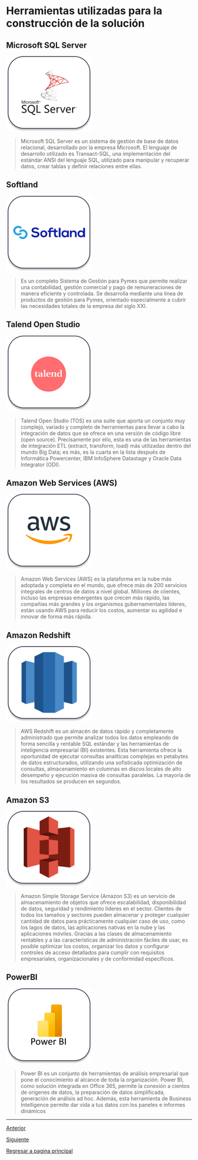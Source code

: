 # **Herramientas utilizadas para la construcción de la solución**


## **Microsoft SQL Server**
![BPMN](Logos/LogoSQL.png)

> Microsoft SQL Server es un sistema de gestión de base de datos relacional, desarrollado por la empresa Microsoft. El lenguaje de desarrollo utilizado es Transact-SQL, una implementación del estándar ANSI del lenguaje SQL, utilizado para manipular y recuperar datos, crear tablas y definir relaciones entre ellas.

## **Softland**
![BPMN](Logos/LogoSoftland.png)

>Es un completo Sistema de Gestión para Pymes que permite realizar una contabilidad, gestión comercial y pago de remuneraciones de manera eficiente y controlada. Se desarrolla mediante una línea de productos de gestión para Pymes, orientado especialmente a cubrir las necesidades totales de la empresa del siglo XXI.

## **Talend Open Studio**
![BPMN](Logos/LogoTalend.png)

>Talend Open Studio (TOS) es una suite que aporta un conjunto muy complejo, variado y completo de herramientas para llevar a cabo la integración de datos que se ofrece en una versión de código libre (open source). Precisamente por ello, esta es una de las herramientas de integración ETL (extract, transform, load) más utilizadas dentro del mundo Big Data; es más, es la cuarta en la lista después de Informática Powercenter, IBM InfoSphere Datastage y Oracle Data Integrator (ODI).

## **Amazon Web Services (AWS)**

![BPMN](Logos/LogoAWS.png)

> Amazon Web Services (AWS) es la plataforma en la nube más adoptada y completa en el mundo, que ofrece más de 200 servicios integrales de centros de datos a nivel global. Millones de clientes, incluso las empresas emergentes que crecen más rápido, las compañías más grandes y los organismos gubernamentales líderes, están usando AWS para reducir los costos, aumentar su agilidad e innovar de forma más rápida.

## **Amazon Redshift**
![BPMN](Logos/LogoRedshift.png)

>AWS Redshift es un almacén de datos rápido y completamente administrado que permite analizar todos los datos empleando de forma sencilla y rentable SQL estándar y las herramientas de inteligencia empresarial (BI) existentes. Esta herramienta ofrece la oportunidad de ejecutar consultas analíticas complejas en petabytes de datos estructurados, utilizando una sofisticada optimización de consultas, almacenamiento en columnas en discos locales de alto desempeño y ejecución masiva de consultas paralelas. La mayoría de los resultados se producen en segundos. 

## **Amazon S3**
![BPMN](Logos/LogoS3.png)

>Amazon Simple Storage Service (Amazon S3) es un servicio de almacenamiento de objetos que ofrece escalabilidad, disponibilidad de datos, seguridad y rendimiento líderes en el sector. Clientes de todos los tamaños y sectores pueden almacenar y proteger cualquier cantidad de datos para prácticamente cualquier caso de uso, como los lagos de datos, las aplicaciones nativas en la nube y las aplicaciones móviles. Gracias a las clases de almacenamiento rentables y a las características de administración fáciles de usar, es posible optimizar los costos, organizar los datos y configurar controles de acceso detallados para cumplir con requisitos empresariales, organizacionales y de conformidad específicos.

## **PowerBI**
![BPMN](Logos/LogoPowerBI.png)

>Power BI es un conjunto de herramientas de análisis empresarial que pone el conocimiento al alcance de toda la organización. Power BI, como solución integrada en Office 365, permite la conexión a cientos de orígenes de datos, la preparación de datos simplificada, generación de análisis ad hoc. Además, esta herramienta de Business Intelligence permite dar vida a tus datos con los paneles e informes dinámicos
---

[Anterior](ScriptBaseDW.md)

[Siguiente](Construccion.md)

[Regresar a pagina principal](../README.md)